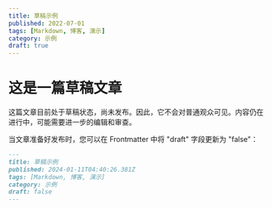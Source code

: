 ```yaml
---
title: 草稿示例
published: 2022-07-01
tags: [Markdown, 博客, 演示]
category: 示例
draft: true
---
```


# 这是一篇草稿文章

这篇文章目前处于草稿状态，尚未发布。因此，它不会对普通观众可见。内容仍在进行中，可能需要进一步的编辑和审查。

当文章准备好发布时，您可以在 Frontmatter 中将 "draft" 字段更新为 "false"：

```markdown
---
title: 草稿示例
published: 2024-01-11T04:40:26.381Z
tags: [Markdown, 博客, 演示]
category: 示例
draft: false
---
